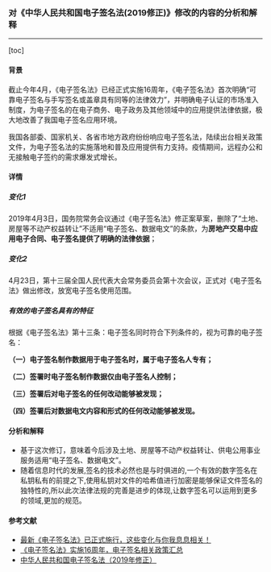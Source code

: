 ### 对《中华人民共和国电子签名法(2019修正)》修改的内容的分析和解释

---

[toc]

#### 背景

​		截止今年4月，《电子签名法》已经正式实施16周年，《电子签名法》首次明确“可靠电子签名与手写签名或盖章具有同等的法律效力”，并明确电子认证的市场准入制度，为电子签名的在电子商务、电子政务及其他领域中的应用提供法律依据，极大地改善了我国电子签名应用环境。

​		我国各部委、国家机关、各省市地方政府纷纷响应电子签名法，陆续出台相关政策文件，为电子签名法的实施落地和普及应用提供有力支持。疫情期间，远程办公和无接触电子签约的需求爆发式增长。

#### 详情

##### 变化1

​		2019年4月3日，国务院常务会议通过《电子签名法》修正案草案，删除了“土地、房屋等不动产权益转让”不适用“电子签名、数据电文”的条款，为**房地产交易中应用电子合同、电子签名提供了明确的法律依据**；

##### 变化2

​		4月23日，第十三届全国人民代表大会常务委员会第十次会议，正式对《电子签名法》做出修改，放宽电子签名使用范围。

##### 有效的电子签名具有的特征

根据《电子签名法》第十三条：电子签名同时符合下列条件的，视为可靠的电子签名：

**（一）电子签名制作数据用于电子签名时，属于电子签名人专有；**

**（二）签署时电子签名制作数据仅由电子签名人控制；**

**（三）签署后对电子签名的任何改动能够被发现；**

**（四）签署后对数据电文内容和形式的任何改动能够被发现。**



#### 分析和解释

- 基于这次修订，意味着今后涉及土地、房屋等不动产权益转让、供电公用事业服务适用“电子签名、数据电文”。
- 随着信息时代的发展,签名的技术必然也是与时俱进的,一个有效的数字签名在私钥私有的前提之下,使用私钥对文件的哈希值进行加密是能够保证文件签名的独特性的,所以此次法律法规的完善是进步的体现,让数字签名可以运用到更多的领域,更加的规范。

#### 参考文献

- [最新《电子签名法》已正式施行，这些变化与你我息息相关！ ](https://www.sohu.com/a/321351209_772729)
- [《电子签名法》实施16周年，电子签名相关政策汇总](https://zhuanlan.zhihu.com/p/434370049#:~:text=2019%E5%B9%B44%E6%9C%883,%E5%AD%90%E7%AD%BE%E5%90%8D%E4%BD%BF%E7%94%A8%E8%8C%83%E5%9B%B4%E3%80%82)
- [中华人民共和国电子签名法（2019年修正）](https://wap.miit.gov.cn/zwgk/zcwj/flfg/art/2022/art_4ed0e4a46946479c90a9e0f2c76a11ef.html)